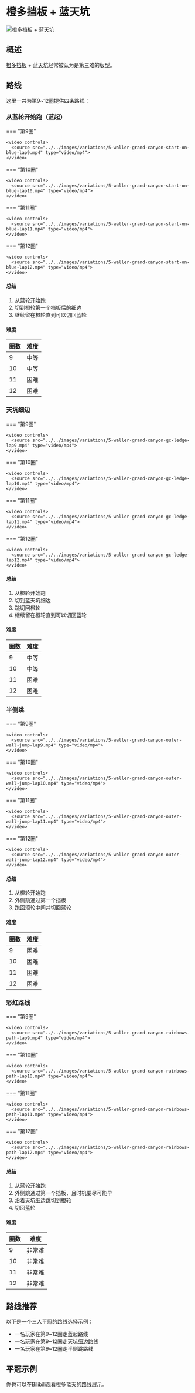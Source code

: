 # 橙多挡板 + 蓝天坑

![橙多挡板 + 蓝天坑](../images/variations/5-waller-grand-canyon.jpg)

## 概述

[橙多挡板](../rolls/5-waller.zh.md) + [蓝天坑](../rolls/grand-canyon.zh.md)经常被认为是第三难的版型。

## 路线

这里一共为第9~12圈提供四条路线：

### 从蓝轮开始跑（蓝起）

=== "第9圈"

    <video controls>
      <source src="../../images/variations/5-waller-grand-canyon-start-on-blue-lap9.mp4" type="video/mp4">
    </video>

=== "第10圈"

    <video controls>
      <source src="../../images/variations/5-waller-grand-canyon-start-on-blue-lap10.mp4" type="video/mp4">
    </video>

=== "第11圈"

    <video controls>
      <source src="../../images/variations/5-waller-grand-canyon-start-on-blue-lap11.mp4" type="video/mp4">
    </video>

=== "第12圈"

    <video controls>
      <source src="../../images/variations/5-waller-grand-canyon-start-on-blue-lap12.mp4" type="video/mp4">
    </video>

#### 总结

1. 从蓝轮开始跑
2. 切到橙轮第一个挡板后的细边
3. 继续留在橙轮直到可以切回蓝轮

#### 难度

| 圈数 | 难度 |
| ----- | ---------- |
| 9     | 中等     |
| 10    | 中等     |
| 11    | 困难       |
| 12    | 困难       |

### 天坑细边

=== "第9圈"

    <video controls>
      <source src="../../images/variations/5-waller-grand-canyon-gc-ledge-lap9.mp4" type="video/mp4">
    </video>

=== "第10圈"

    <video controls>
      <source src="../../images/variations/5-waller-grand-canyon-gc-ledge-lap10.mp4" type="video/mp4">
    </video>

=== "第11圈"

    <video controls>
      <source src="../../images/variations/5-waller-grand-canyon-gc-ledge-lap11.mp4" type="video/mp4">
    </video>

=== "第12圈"

    <video controls>
      <source src="../../images/variations/5-waller-grand-canyon-gc-ledge-lap12.mp4" type="video/mp4">
    </video>

#### 总结

1. 从橙轮开始跑
2. 切到蓝天坑细边
3. 跳切回橙轮
4. 继续留在橙轮直到可以切回蓝轮

#### 难度

| 圈数 | 难度 |
| ----- | ---------- |
| 9     | 中等     |
| 10    | 中等     |
| 11    | 困难       |
| 12    | 困难       |

### 半侧跳

=== "第9圈"

    <video controls>
      <source src="../../images/variations/5-waller-grand-canyon-outer-wall-jump-lap9.mp4" type="video/mp4">
    </video>

=== "第10圈"

    <video controls>
      <source src="../../images/variations/5-waller-grand-canyon-outer-wall-jump-lap10.mp4" type="video/mp4">
    </video>

=== "第11圈"

    <video controls>
      <source src="../../images/variations/5-waller-grand-canyon-outer-wall-jump-lap11.mp4" type="video/mp4">
    </video>

=== "第12圈"

    <video controls>
      <source src="../../images/variations/5-waller-grand-canyon-outer-wall-jump-lap12.mp4" type="video/mp4">
    </video>

#### 总结

1. 从橙轮开始跑
2. 外侧跳通过第一个挡板
3. 跑回滚轮中间并切回蓝轮

#### 难度

| 圈数 | 难度 |
| ----- | ---------- |
| 9     | 困难       |
| 10    | 困难       |
| 11    | 困难       |
| 12    | 困难       |

### 彩虹路线

=== "第9圈"

    <video controls>
      <source src="../../images/variations/5-waller-grand-canyon-rainbows-path-lap9.mp4" type="video/mp4">
    </video>

=== "第10圈"

    <video controls>
      <source src="../../images/variations/5-waller-grand-canyon-rainbows-path-lap10.mp4" type="video/mp4">
    </video>

=== "第11圈"

    <video controls>
      <source src="../../images/variations/5-waller-grand-canyon-rainbows-path-lap11.mp4" type="video/mp4">
    </video>

=== "第12圈"

    <video controls>
      <source src="../../images/variations/5-waller-grand-canyon-rainbows-path-lap12.mp4" type="video/mp4">
    </video>

#### 总结

1. 从蓝轮开始跑
2. 外侧跳通过第一个挡板，且时机要尽可能早
3. 沿着天坑细边跳切到橙轮
4. 切回蓝轮

#### 难度

| 圈数 | 难度 |
| ----- | ---------- |
| 9     | 非常难  |
| 10    | 非常难  |
| 11    | 非常难  |
| 12    | 非常难  |

## 路线推荐

以下是一个三人平冠的路线选择示例：

* 一名玩家在第9~12圈走蓝起路线
* 一名玩家在第9~12圈走天坑细边路线
* 一名玩家在第9~12圈走半侧跳路线

## 平冠示例

你也可以在[Bilibili](https://www.bilibili.com/video/BV1PB4y1i7fh/?p=7)观看橙多蓝天的路线展示。
